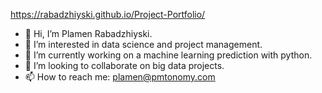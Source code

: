 https://rabadzhiyski.github.io/Project-Portfolio/

- 👋 Hi, I’m Plamen Rabadzhiyski.
- 👀 I’m interested in data science and project management.
- 🌱 I’m currently working on a machine learning prediction with python.
- 💞️ I’m looking to collaborate on big data projects.
- 📫 How to reach me: plamen@pmtonomy.com


<!---
rabadzhiyski/rabadzhiyski is a ✨ special ✨ repository because its `README.md` (this file) appears on your GitHub profile.
You can click the Preview link to take a look at your changes.
--->
